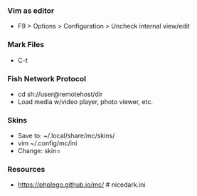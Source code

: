 ### Vim as editor
- F9 > Options > Configuration > Uncheck internal view/edit

### Mark Files
- C-t

### Fish Network Protocol
- cd sh://user@remotehost/dir
- Load media w/video player, photo viewer, etc.

### Skins
- Save to: ~/.local/share/mc/skins/
- vim ~/.config/mc/ini
- Change: skin=

### Resources
- https://phplego.github.io/mc/ # nicedark.ini
